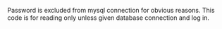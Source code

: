 Password is excluded from mysql connection for obvious reasons. This code is for reading only unless given database connection and log in.
